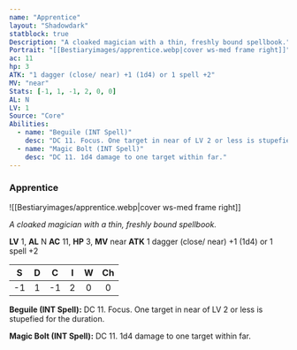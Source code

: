 ```yaml
---
name: "Apprentice"
layout: "Shadowdark"
statblock: true
Description: "A cloaked magician with a thin, freshly bound spellbook."
Portrait: "[[Bestiaryimages/apprentice.webp|cover ws-med frame right]]"
ac: 11
hp: 3
ATK: "1 dagger (close/ near) +1 (1d4) or 1 spell +2"
MV: "near"
Stats: [-1, 1, -1, 2, 0, 0]
AL: N
LV: 1
Source: "Core"
Abilities:
  - name: "Beguile (INT Spell)"
    desc: "DC 11. Focus. One target in near of LV 2 or less is stupefied for the duration."
  - name: "Magic Bolt (INT Spell)"
    desc: "DC 11. 1d4 damage to one target within far."
---
```


### Apprentice

![[Bestiaryimages/apprentice.webp|cover ws-med frame right]]

_A cloaked magician with a thin, freshly bound spellbook._

**LV** 1, **AL** N
**AC** 11, **HP** 3, **MV** near
**ATK** 1 dagger (close/ near) +1 (1d4) or 1 spell +2

|  S  |  D  |  C  |  I  |  W  |  Ch  |
|:---:|:---:|:---:|:---:|:---:|:----:|
| -1 | 1 | -1 | 2 | 0 | 0 |

**Beguile (INT Spell):** DC 11. Focus. One target in near of LV 2 or less is stupefied for the duration.

**Magic Bolt (INT Spell):** DC 11. 1d4 damage to one target within far.

